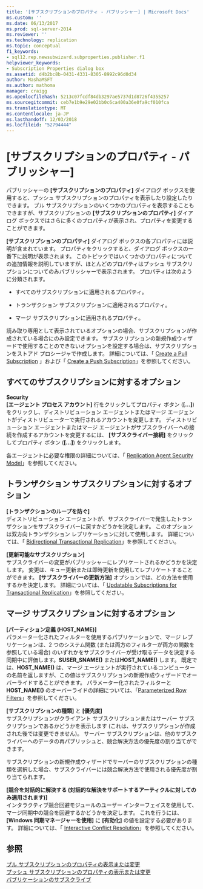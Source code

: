 ```yaml
---
title: '[サブスクリプションのプロパティ - パブリッシャー] | Microsoft Docs'
ms.custom: ''
ms.date: 06/13/2017
ms.prod: sql-server-2014
ms.reviewer: ''
ms.technology: replication
ms.topic: conceptual
f1_keywords:
- sql12.rep.newsubwizard.subproperties.publisher.f1
helpviewer_keywords:
- Subscription Properties dialog box
ms.assetid: d4b2bc8b-0431-4331-8305-8992c96d0d34
author: MashaMSFT
ms.author: mathoma
manager: craigg
ms.openlocfilehash: 5213c07fcdf84db3297ae5737d1d8726f4355257
ms.sourcegitcommit: ceb7e1b9e29e02bb0c6ca400a36e0fa9cf010fca
ms.translationtype: MT
ms.contentlocale: ja-JP
ms.lasthandoff: 12/03/2018
ms.locfileid: "52794444"
---
```

# <a name="subscription-properties---publisher"></a>[サブスクリプションのプロパティ - パブリッシャー]
  パブリッシャーの **[サブスクリプションのプロパティ]** ダイアログ ボックスを使用すると、プッシュ サブスクリプションのプロパティを表示したり設定したりできます。 プル サブスクリプションのいくつかのプロパティを表示することもできますが、サブスクリプションの **[サブスクリプションのプロパティ]** ダイアログ ボックスではさらに多くのプロパティが表示され、プロパティを変更することができます。  
  
 **[サブスクリプションのプロパティ]** ダイアログ ボックスの各プロパティには説明が含まれています。 プロパティをクリックすると、ダイアログ ボックスの一番下に説明が表示されます。 このトピックではいくつかのプロパティについての追加情報を説明していますが、ほとんどのプロパティはプッシュ サブスクリプションについてのみパブリッシャーで表示されます。 プロパティは次のように分類されます。  
  
-   すべてのサブスクリプションに適用されるプロパティ。  
  
-   トランザクション サブスクリプションに適用されるプロパティ。  
  
-   マージ サブスクリプションに適用されるプロパティ。  
  
 読み取り専用として表示されているオプションの場合、サブスクリプションが作成されている場合にのみ設定できます。 サブスクリプションの新規作成ウィザードで使用することのできないオプションを設定する場合は、サブスクリプションをストアド プロシージャで作成します。 詳細については、「 [Create a Pull Subscription](create-a-pull-subscription.md) 」および「 [Create a Push Subscription](create-a-push-subscription.md)」を参照してください。  
  
## <a name="options-for-all-subscriptions"></a>すべてのサブスクリプションに対するオプション  
 **Security**  
 **[エージェント プロセス アカウント]** 行をクリックしてプロパティ ボタン (**[...]**) をクリックし、ディストリビューション エージェントまたはマージ エージェントがディストリビューターで実行されるアカウントを変更します。 ディストリビューション エージェントまたはマージ エージェントがサブスクライバーへの接続を作成するアカウントを変更するには、 **[サブスクライバー接続]** をクリックしてプロパティ ボタン (**[...]**) をクリックします。  
  
 各エージェントに必要な権限の詳細については、「 [Replication Agent Security Model](security/replication-agent-security-model.md)」を参照してください。  
  
## <a name="options-for-transactional-subscriptions"></a>トランザクション サブスクリプションに対するオプション  
 **[トランザクションのループを防ぐ]**  
 ディストリビューション エージェントが、サブスクライバーで発生したトランザクションをサブスクライバーに戻すかどうかを決定します。 このオプションは双方向トランザクション レプリケーションに対して使用します。 詳細については、「 [Bidirectional Transactional Replication](transactional/bidirectional-transactional-replication.md)」を参照してください。  
  
 **[更新可能なサブスクリプション]**  
 サブスクライバーの変更がパブリッシャーにレプリケートされるかどうかを決定します。 変更は、キュー更新または即時更新を使用してレプリケートすることができます。 **[サブスクライバーの更新方法]** オプションでは、どの方法を使用するかを決定します。 詳細については、「 [Updatable Subscriptions for Transactional Replication](transactional/updatable-subscriptions-for-transactional-replication.md)」を参照してください。  
  
## <a name="options-for-merge-subscriptions"></a>マージ サブスクリプションに対するオプション  
 **[パーティション定義 (HOST_NAME)]**  
 パラメーター化されたフィルターを使用するパブリケーションで、マージ レプリケーションは、2 つのシステム関数 (または両方のフィルターが両方の関数を参照している場合) のいずれかをサブスクライバーが受け取るデータを決定する同期中に評価します。**SUSER_SNAME()** または**HOST_NAME()** します。 既定では、**HOST_NAME()** は、マージ エージェントが実行されているコンピューターの名前を返しますが、この値はサブスクリプションの新規作成ウィザードでオーバーライドすることができます。 パラメーター化されたフィルターと **HOST_NAME()** のオーバーライドの詳細については、「[Parameterized Row Filters](merge/parameterized-filters-parameterized-row-filters.md)」を参照してください。  
  
 **[サブスクリプションの種類]** と **[優先度]**  
 サブスクリプションがクライアント サブスクリプションまたはサーバー サブスクリプションであるかどうかを表示します (これは、サブスクリプションが作成された後では変更できません)。 サーバー サブスクリプションは、他のサブスクライバーへのデータの再パブリッシュと、競合解決方法の優先度の割り当てができます。  
  
 サブスクリプションの新規作成ウィザードでサーバーのサブスクリプションの種類を選択した場合、サブスクライバーには競合解決方法で使用される優先度が割り当てられます。  
  
 **[競合を対話的に解決する (対話的な解決をサポートするアーティクルに対してのみ適用されます)]**  
 インタラクティブ競合回避モジュールのユーザー インターフェイスを使用して、マージ同期中の競合を回避するかどうかを決定します。 これを行うには、 **[Windows 同期マネージャーを使用]** に **[有効化]** の値を設定する必要があります。 詳細については、「 [Interactive Conflict Resolution](merge/advanced-merge-replication-conflict-interactive-resolution.md)」を参照してください。  
  
## <a name="see-also"></a>参照  
 [プル サブスクリプションのプロパティの表示または変更](view-and-modify-pull-subscription-properties.md)   
 [プッシュ サブスクリプションのプロパティの表示または変更](view-and-modify-push-subscription-properties.md)   
 [パブリケーションのサブスクライブ](subscribe-to-publications.md)  
  
  
